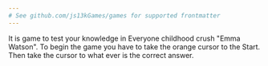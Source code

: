 ```yaml
---
# See github.com/js13kGames/games for supported frontmatter
---
```

It is game to test your knowledge in Everyone childhood crush "Emma Watson". To begin the game you have to take the orange cursor to the Start. Then take the cursor to what ever is the correct answer.
